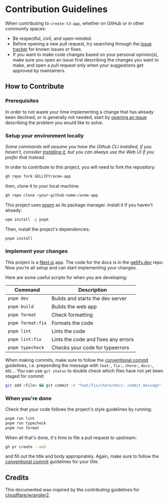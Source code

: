 # Contribution Guidelines

When contributing to `create-t3-app`, whether on GitHub or in other community spaces:

- Be respectful, civil, and open-minded.
- Before opening a new pull request, try searching through the [issue tracker](https://github.com/t3-oss/create-t3-app/issues) for known issues or fixes.
- If you want to make code changes based on your personal opinion(s), make sure you open an issue first describing the changes you want to make, and open a pull request only when your suggestions get approved by maintainers.

## How to Contribute

### Prerequisites

In order to not waste your time implementing a change that has already been declined, or is generally not needed, start by [opening an issue](https://github.com/GELLIFY/acme-app/issues/new/choose) describing the problem you would like to solve.

### Setup your environment locally

_Some commands will assume you have the Github CLI installed, if you haven't, consider [installing it](https://github.com/cli/cli#installation), but you can always use the Web UI if you prefer that instead._

In order to contribute to this project, you will need to fork the repository:

```bash
gh repo fork GELLIFY/acme-app
```

then, clone it to your local machine:

```bash
gh repo clone <your-github-name>/acme-app
```

This project uses [pnpm](https://pnpm.io) as its package manager. Install it if you haven't already:

```bash
npm install -g pnpm
```

Then, install the project's dependencies:

```bash
pnpm install
```

### Implement your changes

This project is a [Next.js](https://nextjs.com/) app. The code for the docs is in the [gellify.dev](https://github.com/GELLIFY/gellify.dev) repo. Now you're all setup and can start implementing your changes.

Here are some useful scripts for when you are developing:

| Command           | Description                         |
| ----------------- | ----------------------------------- |
| `pnpm dev`        | Builds and starts the dev server    |
| `pnpm build`      | Builds the web app                  |
| `pnpm format`     | Check formatting                    |
| `pnpm format:fix` | Formats the code                    |
| `pnpm lint`       | Lints the code                      |
| `pnpm lint:fix`   | Lints the code and fixes any errors |
| `pnpm typecheck`  | Checks your code for typeerrors     |

When making commits, make sure to follow the [conventional commit](https://www.conventionalcommits.org/en/v1.0.0/) guidelines, i.e. prepending the message with `feat:`, `fix:`, `chore:`, `docs:`, etc... You can use `git status` to double check which files have not yet been staged for commit:

```bash
git add <file> && git commit -m "feat/fix/chore/docs: commit message"
```

### When you're done

Check that your code follows the project's style guidelines by running:

```bash
pnpm run lint
pnpm run typecheck
pnpm run format
```

When all that's done, it's time to file a pull request to upstream:

```bash
gh pr create --web
```

and fill out the title and body appropriately. Again, make sure to follow the [conventional commit](https://www.conventionalcommits.org/en/v1.0.0/) guidelines for your title.

## Credits

This documented was inspired by the contributing guidelines for [cloudflare/wrangler2](https://github.com/cloudflare/wrangler2/blob/main/CONTRIBUTING.md).
